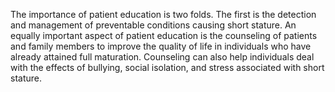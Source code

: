 The importance of patient education is two folds. The first is the detection and management of preventable conditions causing short stature. An equally important aspect of patient education is the counseling of patients and family members to improve the quality of life in individuals who have already attained full maturation. Counseling can also help individuals deal with the effects of bullying, social isolation, and stress associated with short stature.